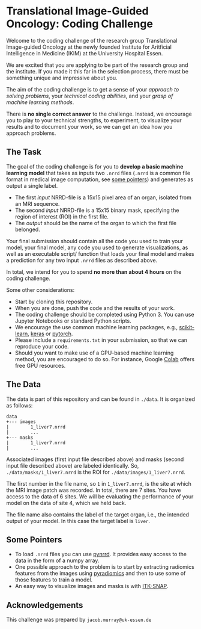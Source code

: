 # Translational Image-Guided Oncology: Coding Challenge

Welcome to the coding challenge of the research group Translational Image-guided Oncology at the newly founded Institute for Aritficial Intelligence in Medicine (IKIM) at the University Hospital Essen.

We are excited that you are applying to be part of the research group and the institute. If you made it this far in the selection process, there must be something unique and impressive about you.

The aim of the coding challenge is to get a sense of your _approach to solving problems_, your _technical coding abilities_, and your _grasp of machine learning methods_. 

There is __no single correct answer__ to the challenge. Instead, we encourage you to play to your technical strengths, to experiment, to visualize your results and to document your work, so we can get an idea how you approach problems.

## The Task

The goal of the coding challenge is for you to __develop a basic machine learning model__ that takes as inputs two `.nrrd` files (`.nrrd` is a common file format in medical image computation, see [some pointers](#some-pointers)) and generates as output a single label.

- The first _input_ NRRD-file is a 15x15 pixel area of an organ, isolated from an MRI sequence. 
- The second _input_ NRRD-file is a 15x15 binary mask, specifying the region of interest (ROI) in the first file.
- The _output_ should be the name of the organ to which the first file belonged.

Your final submission should contain all the code you used to train your model, your final model, any code you used to generate visualizations, as well as an executable script/ function that loads your final model and makes a prediction for any two input `.nrrd` files as described above. 

In total, we intend for you to spend __no more than about 4 hours__ on the coding challenge.

Some other considerations:

- Start by cloning this repository. 
- When you are done, push the code and the results of your work. 
- The coding challenge should be completed using Python 3. You can use Jupyter Notebooks or standard Python scripts.
- We encourage the use common machine learning packages, e.g., [scikit-learn](https://scikit-learn.org/stable/), [keras](https://keras.io/) or [pytorch](https://pytorch.org/). 
- Please include a `requirements.txt` in your submission, so that we can reproduce your code.
- Should you want to make use of a GPU-based machine learning method, you are encouraged to do so. For instance, Google [Colab](https://pytorch.org/) offers free GPU resources.
 

## The Data

The data is part of this repository and can be found in `./data`. It is organized as follows:

```
data
+--- images
|        1_liver7.nrrd
|        ...
+--- masks
|        1_liver7.nrrd
|        ...
```

Associated images (first input file described above) and masks (second input file described above) are labeled identically. So, `./data/masks/1_liver7.nrrd` is the ROI for `./data/images/1_liver7.nrrd`. 

The first number in the file name,  so `1` in `1_liver7.nrrd`, is the site at which the MRI image patch was recorded. In total, there are 7 sites. You have access to the data of 6 sites. We will be evaluating the performance of your model on the data of site 4, which we held back.

The file name also contains the label of the target organ, i.e., the intended output of your model. In this case the target label is `liver`.


## Some Pointers

- To load `.nrrd` files you can use [pynrrd](https://pypi.org/project/pynrrd/). It provides easy access to the data in the form of a numpy array. 
- One possible approach to the problem is to start by extracting radiomics features from the images using [pyradiomics](https://pyradiomics.readthedocs.io/en/latest/) and then to use some of those features to train a model.
- An easy way to visualize images and masks is with [ITK-SNAP](http://www.itksnap.org/pmwiki/pmwiki.php).

## Acknowledgements
This challenge was prepared by `jacob.murray@uk-essen.de`

